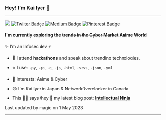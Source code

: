 ### Hey! I’m Kai Iyer 👋

 --- 

 ![](https://visitor-badge.laobi.icu/badge?page_id=kaiiyer.visitor-badge)	[![Twiiter Badge](https://img.shields.io/badge/@kaiiyer-blueviolet?style=flat-square&labelColor=1ca0f1&logo=twitter&logoColor=white&link=https://twitter.com/kaiiyer)](https://twitter.com/kaiiyer)	[![Medium Badge](https://img.shields.io/badge/@kaiiyer-black?style=flat-square&labelColor=00000&logo=medium&logoColor=white&link=https://medium.com/@kaiiyer)](https://medium.com/@kaiiyer)	[![Pinterest Badge](https://img.shields.io/badge/@kai_iyer-darkred?style=flat-square&labelColor=red&logo=Pinterest&logoColor=white&link=https://www.pinterest.com/kai_iyer/)](https://www.pinterest.com/kai_iyer/) 


#### I'm currently exploring the ~~trends in the Cyber Market~~ Anime World


✨ I’m an Infosec dev :zap: 

 - 🌱 I attend **hackathons** and speak about trending technologies.

 - ⭐️ I use: `.py`, `.go`, `.c`, `.js`, `.html`, `.scss`, `.json`, `.yml` 

 - 💜 Interests: Anime & Cyber 

 - 😄 I'm Kai Iyer in Japan & NetworkOverclocker in Canada. 

 - This 👨‍💻 says they 🎉 my latest blog post: **[Intellectual Ninja](https://kaiiyer.github.io/blog/Insights-of-Sitecore-XP-Deserialization-RCE-CVE-2021–42237.html)**

Last updated by magic on 1 May 2023.

 ---
